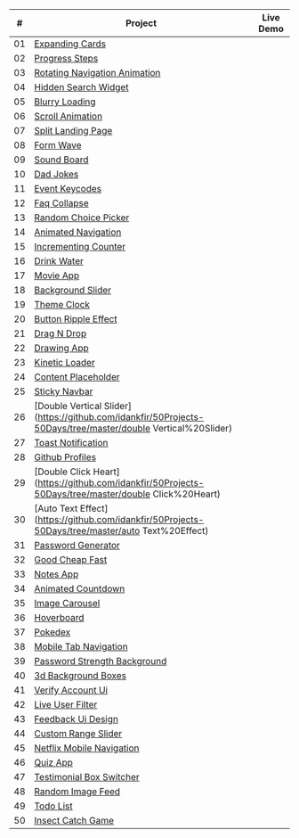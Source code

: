 
|  #  | Project                                                                                                                     | Live Demo                                                                         |
| :-: | --------------------------------------------------------------------------------------------------------------------------- | --------------------------------------------------------------------------------- |
| 01  | [Expanding Cards](https://github.com/IdanKfir/50Projects-50Days/tree/main/Expanding%20Cards)                           |
| 02  | [Progress Steps](https://github.com/IdanKfir/50Projects-50Days/tree/main/Progress%20Steps)                             |
| 03  | [Rotating Navigation Animation](https://github.com/idankfir/50Projects-50Days/tree/master/Rotating%20Nav%20Animation)      |
| 04  | [Hidden Search Widget](https://github.com/idankfir/50Projects-50Days/tree/master/Hidden%20Search)                        |
| 05  | [Blurry Loading](https://github.com/idankfir/50Projects-50Days/tree/master/Blurry%20Loading)                             |
| 06  | [Scroll Animation](https://github.com/idankfir/50Projects-50Days/tree/master/Scroll%20Animation)                         |
| 07  | [Split Landing Page](https://github.com/idankfir/50Projects-50Days/tree/master/Split%20Landing%20Page)                     |
| 08  | [Form Wave](https://github.com/idankfir/50Projects-50Days/tree/master/Form%20Input%20Wave)                                 |
| 09  | [Sound Board](https://github.com/idankfir/50Projects-50Days/tree/master/Sound%20Board)                                   |
| 10  | [Dad Jokes](https://github.com/idankfir/50Projects-50Days/tree/master/Dad%20Jokes)                                       |
| 11  | [Event Keycodes](https://github.com/idankfir/50Projects-50Days/tree/master/Event%20Keycodes)                             |
| 12  | [Faq Collapse](https://github.com/idankfir/50Projects-50Days/tree/master/Faq%20Collapse)                                 |
| 13  | [Random Choice Picker](https://github.com/idankfir/50Projects-50Days/tree/master/Random%20Choice%20Picker)                 |
| 14  | [Animated Navigation](https://github.com/idankfir/50Projects-50Days/tree/master/Animated%20Navigation)                   |
| 15  | [Incrementing Counter](https://github.com/idankfir/50Projects-50Days/tree/master/Incrementing%20Counter)                 |
| 16  | [Drink Water](https://github.com/idankfir/50Projects-50Days/tree/master/Drink%20Water)                                   |
| 17  | [Movie App](https://github.com/idankfir/50Projects-50Days/tree/master/Movie%20App)                                       |
| 18  | [Background Slider](https://github.com/idankfir/50Projects-50Days/tree/master/Background%20Slider)                       |
| 19  | [Theme Clock](https://github.com/idankfir/50Projects-50Days/tree/master/Theme%20Clock)                                   |
| 20  | [Button Ripple Effect](https://github.com/idankfir/50Projects-50Days/tree/master/Button%20Ripple%20Effect)                 |
| 21  | [Drag N Drop](https://github.com/idankfir/50Projects-50Days/tree/master/Drag%20Drop)                                     |
| 22  | [Drawing App](https://github.com/idankfir/50Projects-50Days/tree/master/Drawing%20App)                                   |
| 23  | [Kinetic Loader](https://github.com/idankfir/50Projects-50Days/tree/master/Kinetic%20Loader)                             |
| 24  | [Content Placeholder](https://github.com/idankfir/50Projects-50Days/tree/master/Content%20Placeholder)                   |
| 25  | [Sticky Navbar](https://github.com/idankfir/50Projects-50Days/tree/master/Sticky%20Navigation)                           |
| 26  | [Double Vertical Slider](https://github.com/idankfir/50Projects-50Days/tree/master/double Vertical%20Slider)             |
| 27  | [Toast Notification](https://github.com/idankfir/50Projects-50Days/tree/master/Toast%20Notification)                     |
| 28  | [Github Profiles](https://github.com/idankfir/50Projects-50Days/tree/master/Github%20Profiles)                           |
| 29  | [Double Click Heart](https://github.com/idankfir/50Projects-50Days/tree/master/double Click%20Heart)                     |
| 30  | [Auto Text Effect](https://github.com/idankfir/50Projects-50Days/tree/master/auto Text%20Effect)                         |
| 31  | [Password Generator](https://github.com/idankfir/50Projects-50Days/tree/master/Password%20Generator)                     |
| 32  | [Good Cheap Fast](https://github.com/idankfir/50Projects-50Days/tree/master/Good%20Cheap%20Fast)                           |
| 33  | [Notes App](https://github.com/idankfir/50Projects-50Days/tree/master/NotesApp)                                       |
| 34  | [Animated Countdown](https://github.com/idankfir/50Projects-50Days/tree/master/Animated%20Countdown)                     |
| 35  | [Image Carousel](https://github.com/idankfir/50Projects-50Days/tree/master/Image%20Carousel)                             |
| 36  | [Hoverboard](https://github.com/idankfir/50Projects-50Days/tree/master/Hover%20Board)                                     |
| 37  | [Pokedex](https://github.com/idankfir/50Projects-50Days/tree/master/Pokedex)                                           |
| 38  | [Mobile Tab Navigation](https://github.com/idankfir/50Projects-50Days/tree/master/Mobile%20Tab%20Navigation)               |
| 39  | [Password Strength Background](https://github.com/idankfir/50Projects-50Days/tree/master/Password%20Strength%20Background) |
| 40  | [3d Background Boxes](https://github.com/IdanKfir/50Projects-50Days/tree/main/3D%20Boxes%20Background)                   |
| 41  | [Verify Account Ui](https://github.com/idankfir/50Projects-50Days/tree/master/Verify%20Account%20Ui)                       |
| 42  | [Live User Filter](https://github.com/idankfir/50Projects-50Days/tree/master/Live%20User%20Filter)                         |
| 43  | [Feedback Ui Design](https://github.com/idankfir/50Projects-50Days/tree/master/Feedback%20Ui%20Design)                     |
| 44  | [Custom Range Slider](https://github.com/idankfir/50Projects-50Days/tree/master/Custom%20Range%20Slider)                   |
| 45  | [Netflix Mobile Navigation](https://github.com/idankfir/50Projects-50Days/tree/master/Netflix%20Mobile%20Navigation)       |
| 46  | [Quiz App](https://github.com/idankfir/50Projects-50Days/tree/master/Quiz%20App)                                         |
| 47  | [Testimonial Box Switcher](https://github.com/idankfir/50Projects-50Days/tree/master/Testimonial%20Box%20Switcher)         |
| 48  | [Random Image Feed](https://github.com/idankfir/50Projects-50Days/tree/master/Random%20Image%20Generator)                  |
| 49  | [Todo List](https://github.com/idankfir/50Projects-50Days/tree/master/Todo%20List)                                       |
| 50  | [Insect Catch Game](https://github.com/idankfir/50Projects-50Days/tree/master/Insect%20Catch%20Game)                       |


